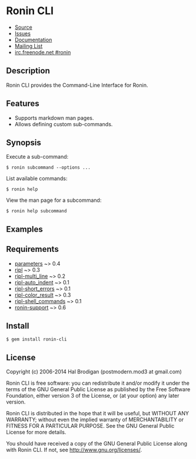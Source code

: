 # Ronin CLI

* [Source](https://github.com/ronin-ruby/ronin-cli)
* [Issues](https://github.com/ronin-ruby/ronin-cli/issues)
* [Documentation](http://ronin-ruby.github.io/docs/ronin-cli/frames)
* [Mailing List](https://groups.google.com/group/ronin-ruby)
* [irc.freenode.net #ronin](http://ronin-ruby.github.com/irc/)

## Description

Ronin CLI provides the Command-Line Interface for Ronin.

## Features

* Supports markdown man pages.
* Allows defining custom sub-commands.

## Synopsis

Execute a sub-command:

    $ ronin subcommand --options ...

List available commands:

    $ ronin help

View the man page for a subcommand:

    $ ronin help subcommand

## Examples

## Requirements

* [parameters] ~> 0.4
* [ripl] ~> 0.3
* [ripl-multi_line] ~> 0.2
* [ripl-auto_indent] ~> 0.1
* [ripl-short_errors] ~> 0.1
* [ripl-color_result] ~> 0.3
* [ripl-shell_commands] ~> 0.1
* [ronin-support] ~> 0.6

## Install

    $ gem install ronin-cli

## License

Copyright (c) 2006-2014 Hal Brodigan (postmodern.mod3 at gmail.com)

Ronin CLI is free software: you can redistribute it and/or modify
it under the terms of the GNU General Public License as published by
the Free Software Foundation, either version 3 of the License, or
(at your option) any later version.

Ronin CLI is distributed in the hope that it will be useful,
but WITHOUT ANY WARRANTY; without even the implied warranty of
MERCHANTABILITY or FITNESS FOR A PARTICULAR PURPOSE.  See the
GNU General Public License for more details.

You should have received a copy of the GNU General Public License
along with Ronin CLI.  If not, see <http://www.gnu.org/licenses/>.

[parameters]: https://github.com/postmodern/parameters#readme
[ripl]: https://github.com/cldwalker/ripl#readme
[ripl-multi_line]: https://github.com/janlelis/ripl-multi_line#readme
[ripl-auto_indent]: https://github.com/janlelis/ripl-auto_indent#readme
[ripl-short_errors]: https://rubygems.org/gems/ripl-short_errors
[ripl-color_result]: https://github.com/janlelis/ripl-color_result#readme
[ripl-shell_commands]: https://github.com/postmodern/ripl-shell_commands#readme
[ronin-support]: https://github.com/ronin-ruby/ronin-support#readme
